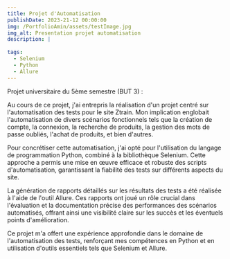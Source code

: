 ```yaml
---
title: Projet d'Automatisation
publishDate: 2023-21-12 00:00:00
img: /PortfolioAmin/assets/testImage.jpg
img_alt: Presentation projet automatisation
description: |
  
tags:
  - Selenium
  - Python
  - Allure
---
```



Projet universitaire du 5ème semestre (BUT 3) :

Au cours de ce projet, j'ai entrepris la réalisation d'un projet centré sur l'automatisation des tests pour le site Ztrain. Mon implication englobait l'automatisation de divers scénarios fonctionnels tels que la création de compte, la connexion, la recherche de produits, la gestion des mots de passe oubliés, l'achat de produits, et bien d'autres.

Pour concrétiser cette automatisation, j'ai opté pour l'utilisation du langage de programmation Python, combiné à la bibliothèque Selenium. Cette approche a permis une mise en œuvre efficace et robuste des scripts d'automatisation, garantissant la fiabilité des tests sur différents aspects du site.

La génération de rapports détaillés sur les résultats des tests a été réalisée à l'aide de l'outil Allure. Ces rapports ont joué un rôle crucial dans l'évaluation et la documentation précise des performances des scénarios automatisés, offrant ainsi une visibilité claire sur les succès et les éventuels points d'amélioration.

Ce projet m'a offert une expérience approfondie dans le domaine de l'automatisation des tests, renforçant mes compétences en Python et en utilisation d'outils essentiels tels que Selenium et Allure.